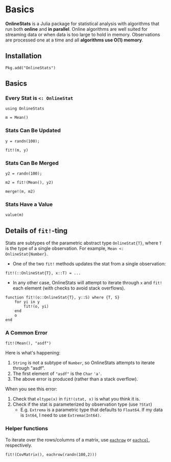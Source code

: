 # Basics

**OnlineStats** is a Julia package for statistical analysis with algorithms that run both **online** and **in parallel**.  Online algorithms are well suited for streaming data or when data is too large to hold in memory.  Observations are processed one at a time and all **algorithms use O(1) memory**.

## Installation

```
Pkg.add("OnlineStats")
```

## Basics

### Every Stat is `<: OnlineStat`

```@repl index
using OnlineStats

m = Mean()
```

### Stats Can Be Updated

```@repl index
y = randn(100);

fit!(m, y)
```

### Stats Can Be Merged 

```@repl index 
y2 = randn(100);

m2 = fit!(Mean(), y2)

merge!(m, m2)
```

### Stats Have a Value 

```@repl index
value(m)
```

## Details of `fit!`-ting

Stats are subtypes of the parametric abstract type `OnlineStat{T}`, where `T` is the type of a single observation.  For example, `Mean <: OnlineStat{Number}`.  

- One of the two `fit!` methods updates the stat from a single observation:

```
fit!(::OnlineStat{T}, x::T) = ...
```

- In any other case, OnlineStats will attempt to iterate through `x` and `fit!` each 
  element (with checks to avoid stack overflows).

```
function fit!(o::OnlineStat{T}, y::S) where {T, S}
    for yi in y 
        fit!(o, yi)
    end
    o
end
```

### A Common Error

```@repl index
fit!(Mean(), "asdf")
```

Here is what's happening:

1. `String` is not a subtype of `Number`, so OnlineStats attempts to iterate through "asdf". 
1. The first element of `"asdf"` is the `Char` `'a'`.
1. The above error is produced (rather than a stack overflow).

When you see this error:

1. Check that `eltype(x)` in `fit!(stat, x)` is what you think it is.
1. Check if the stat is parameterized by observation type (use `?Stat`)
    - E.g. `Extrema` is a parametric type that defaults to `Float64`.  If my data is 
      `Int64`, I need to use `Extrema(Int64)`.

### Helper functions

To iterate over the rows/columns of a matrix, use [`eachrow`](@ref) or [`eachcol`](@ref), respectively.

```@example index
fit!(CovMatrix(), eachrow(randn(100,2)))
```
